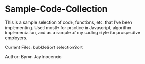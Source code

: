 # Sample-Code-Collection

This is a sample selection of code, functions, etc. that I've been implementing. Used mostly for practice in Javascript, algorithm implementation, and as a sample of my coding style for prospective employers.


Current Files:
bubbleSort
selectionSort

Author: Byron Jay Inocencio
